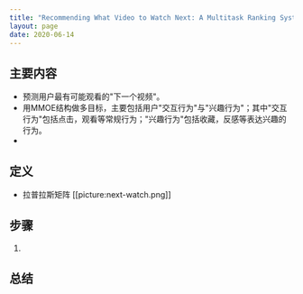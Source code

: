 ```yaml
---
title: "Recommending What Video to Watch Next: A Multitask Ranking System"
layout: page
date: 2020-06-14
---
```


## 主要内容

- 预测用户最有可能观看的"下一个视频"。
- 用MMOE结构做多目标，主要包括用户"交互行为"与"兴趣行为"；其中"交互行为"包括点击，观看等常规行为；"兴趣行为"包括收藏，反感等表达兴趣的行为。
- 

## 定义

- 拉普拉斯矩阵
[[picture:next-watch.png]]

## 步骤

1.
    
## 总结

